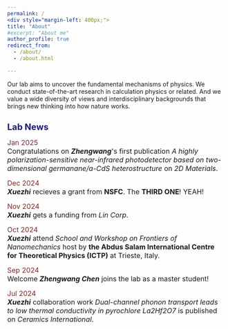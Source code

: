 ```yaml
---
permalink: /
<div style="margin-left: 400px;">
title: "About"
#excerpt: "About me"
author_profile: true
redirect_from: 
  - /about/
  - /about.html

---
```






Our lab aims to uncover the fundamental mechanisms of physics. We conduct state-of-the-art research in calculation physics or related. And we value a wide diversity of views and interdisciplinary backgrounds that brings new thinking into how nature works.

<h1 style="color:	#191970; font-size: 20px;">Lab News</h1>

<span style="font-size:16px; color:	#7a2b2b;">Jan 2025  </span>  
<span style="font-size:16px">Congratulations on ***Zhengwang***'s first publication *A highly polarization-sensitive near-infrared photodetector based on two-dimensional germanane/a-CdS heterostructure* on *2D Materials*.</span>

<span style="font-size:16px; color:	#7a2b2b;">Dec 2024  </span>  
<span style="font-size:16px">***Xuezhi*** recieves a grant from **NSFC**. The **THIRD ONE**! YEAH! </span>  

<span style="font-size:16px; color:	#7a2b2b;">Nov 2024  </span>  
<span style="font-size:16px">***Xuezhi*** gets a funding from *Lin Corp*.</span>

<span style="font-size:16px; color:	#7a2b2b;">Oct 2024  </span>  
<span style="font-size:16px">***Xuezhi*** attend *School and Workshop on Frontiers of Nanomechanics* host by **the Abdus Salam International Centre for Theoretical Physics (ICTP)** at Trieste, Italy.</span>

<span style="font-size:16px; color:	#7a2b2b;">Sep 2024  </span>  
<span style="font-size:16px">Welcome ***Zhengwang Chen*** joins the lab as a master student!</span>

<span style="font-size:16px; color:	#7a2b2b;">Jul 2024    </span>  
<span style="font-size:16px">***Xuezhi*** collaboration work *Dual-channel phonon transport leads to low thermal conductivity in pyrochlore La2Hf2O7* is published on *Ceramics International*.</span>

